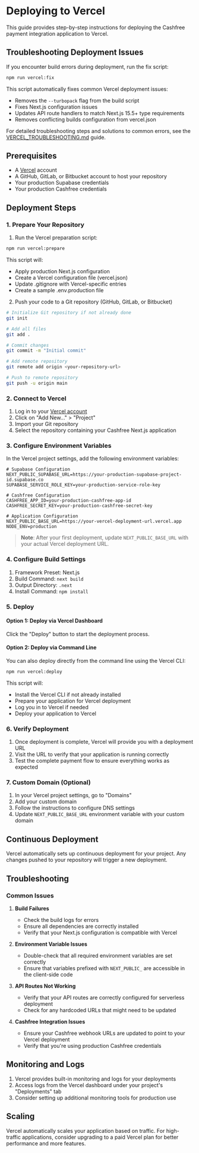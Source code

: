 # Deploying to Vercel

This guide provides step-by-step instructions for deploying the Cashfree payment integration application to Vercel.

## Troubleshooting Deployment Issues

If you encounter build errors during deployment, run the fix script:

```bash
npm run vercel:fix
```

This script automatically fixes common Vercel deployment issues:
- Removes the `--turbopack` flag from the build script
- Fixes Next.js configuration issues
- Updates API route handlers to match Next.js 15.5+ type requirements
- Removes conflicting builds configuration from vercel.json

For detailed troubleshooting steps and solutions to common errors, see the [VERCEL_TROUBLESHOOTING.md](./VERCEL_TROUBLESHOOTING.md) guide.

## Prerequisites

- A [Vercel](https://vercel.com) account
- A GitHub, GitLab, or Bitbucket account to host your repository
- Your production Supabase credentials
- Your production Cashfree credentials

## Deployment Steps

### 1. Prepare Your Repository

1. Run the Vercel preparation script:

```bash
npm run vercel:prepare
```

This script will:
- Apply production Next.js configuration
- Create a Vercel configuration file (vercel.json)
- Update .gitignore with Vercel-specific entries
- Create a sample .env.production file

2. Push your code to a Git repository (GitHub, GitLab, or Bitbucket)

```bash
# Initialize Git repository if not already done
git init

# Add all files
git add .

# Commit changes
git commit -m "Initial commit"

# Add remote repository
git remote add origin <your-repository-url>

# Push to remote repository
git push -u origin main
```

### 2. Connect to Vercel

1. Log in to your [Vercel account](https://vercel.com)
2. Click on "Add New..." > "Project"
3. Import your Git repository
4. Select the repository containing your Cashfree Next.js application

### 3. Configure Environment Variables

In the Vercel project settings, add the following environment variables:

```
# Supabase Configuration
NEXT_PUBLIC_SUPABASE_URL=https://your-production-supabase-project-id.supabase.co
SUPABASE_SERVICE_ROLE_KEY=your-production-service-role-key

# Cashfree Configuration
CASHFREE_APP_ID=your-production-cashfree-app-id
CASHFREE_SECRET_KEY=your-production-cashfree-secret-key

# Application Configuration
NEXT_PUBLIC_BASE_URL=https://your-vercel-deployment-url.vercel.app
NODE_ENV=production
```

> **Note**: After your first deployment, update `NEXT_PUBLIC_BASE_URL` with your actual Vercel deployment URL.

### 4. Configure Build Settings

1. Framework Preset: Next.js
2. Build Command: `next build`
3. Output Directory: `.next`
4. Install Command: `npm install`

### 5. Deploy

#### Option 1: Deploy via Vercel Dashboard

Click the "Deploy" button to start the deployment process.

#### Option 2: Deploy via Command Line

You can also deploy directly from the command line using the Vercel CLI:

```bash
npm run vercel:deploy
```

This script will:
- Install the Vercel CLI if not already installed
- Prepare your application for Vercel deployment
- Log you in to Vercel if needed
- Deploy your application to Vercel

### 6. Verify Deployment

1. Once deployment is complete, Vercel will provide you with a deployment URL
2. Visit the URL to verify that your application is running correctly
3. Test the complete payment flow to ensure everything works as expected

### 7. Custom Domain (Optional)

1. In your Vercel project settings, go to "Domains"
2. Add your custom domain
3. Follow the instructions to configure DNS settings
4. Update `NEXT_PUBLIC_BASE_URL` environment variable with your custom domain

## Continuous Deployment

Vercel automatically sets up continuous deployment for your project. Any changes pushed to your repository will trigger a new deployment.

## Troubleshooting

### Common Issues

1. **Build Failures**
   - Check the build logs for errors
   - Ensure all dependencies are correctly installed
   - Verify that your Next.js configuration is compatible with Vercel

2. **Environment Variable Issues**
   - Double-check that all required environment variables are set correctly
   - Ensure that variables prefixed with `NEXT_PUBLIC_` are accessible in the client-side code

3. **API Routes Not Working**
   - Verify that your API routes are correctly configured for serverless deployment
   - Check for any hardcoded URLs that might need to be updated

4. **Cashfree Integration Issues**
   - Ensure your Cashfree webhook URLs are updated to point to your Vercel deployment
   - Verify that you're using production Cashfree credentials

## Monitoring and Logs

1. Vercel provides built-in monitoring and logs for your deployments
2. Access logs from the Vercel dashboard under your project's "Deployments" tab
3. Consider setting up additional monitoring tools for production use

## Scaling

Vercel automatically scales your application based on traffic. For high-traffic applications, consider upgrading to a paid Vercel plan for better performance and more features.